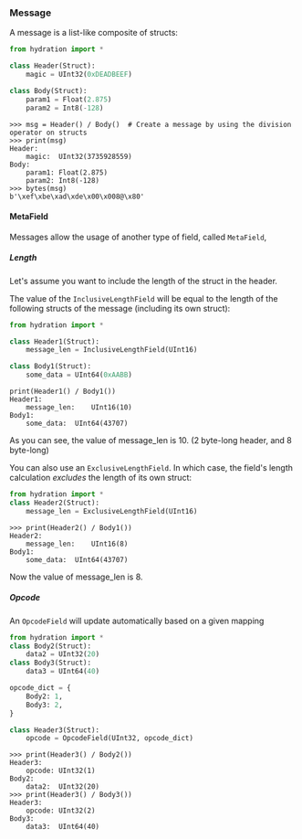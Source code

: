 ### Message
A message is a list-like composite of structs:
```python
from hydration import *

class Header(Struct):
    magic = UInt32(0xDEADBEEF)

class Body(Struct):
    param1 = Float(2.875)
    param2 = Int8(-128)
```
```pycon
>>> msg = Header() / Body()  # Create a message by using the division operator on structs
>>> print(msg)
Header:
	magic:	UInt32(3735928559)
Body:
	param1:	Float(2.875)
	param2:	Int8(-128)
>>> bytes(msg)
b'\xef\xbe\xad\xde\x00\x008@\x80'
```

#### MetaField
Messages allow the usage of another type of field, called `MetaField`,

##### Length
Let's assume you want to include the length of the struct in the header.

The value of the `InclusiveLengthField` will be equal to the length of the
following structs of the message (including its own struct):
```python
from hydration import *

class Header1(Struct):
    message_len = InclusiveLengthField(UInt16)

class Body1(Struct):
    some_data = UInt64(0xAABB)
```
```pycon
print(Header1() / Body1())
Header1:
	message_len:	UInt16(10)
Body1:
	some_data:	UInt64(43707)
```
As you can see, the value of message_len is 10. (2 byte-long header, and 8 byte-long)

You can also use an `ExclusiveLengthField`. In which case, the field's length calculation 
<i>excludes</i> the length of its own struct:
```python
from hydration import *
class Header2(Struct):
    message_len = ExclusiveLengthField(UInt16)
```
```pycon
>>> print(Header2() / Body1())
Header2:
	message_len:	UInt16(8)
Body1:
	some_data:	UInt64(43707)
```
Now the value of message_len is 8.

##### Opcode
An `OpcodeField` will update automatically based on a given mapping
```python
from hydration import *
class Body2(Struct):
    data2 = UInt32(20)
class Body3(Struct):
    data3 = UInt64(40)

opcode_dict = {
    Body2: 1,
    Body3: 2,
}

class Header3(Struct):
    opcode = OpcodeField(UInt32, opcode_dict)
```
```pycon
>>> print(Header3() / Body2())
Header3:
	opcode:	UInt32(1)
Body2:
	data2:	UInt32(20)
>>> print(Header3() / Body3())
Header3:
	opcode:	UInt32(2)
Body3:
	data3:	UInt64(40)
```